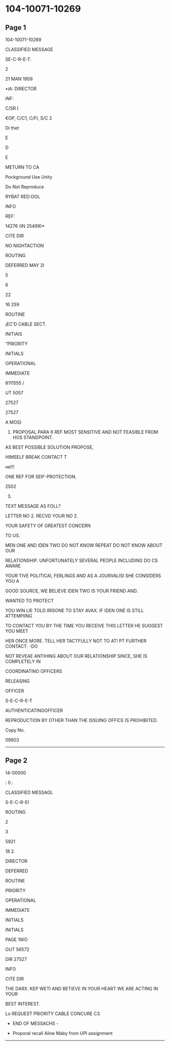 # 104-10071-10269

## Page 1

104-10071-10269

CLASSIFIED MESSAGE

SE-C-R-E-T.

2

21 MAN 1959

•iA: DIRECTOR

iNF:

C/SR I

€OP, C/C1, C/FI, S/C 2

Di thet

E

D

E

METURN TO CA

Pockground Use Unity

Do Not Reproduce

RYBAT RED:OOL

INFO

REF:

14276 (IN 25499)*

CITE DIR

NO NIGHTACTION

ROUTING

DEFERRED MAY 2I

5

6

22

16 259

ROUTINE

¡EC'D CABLE SECT.

INITIAIS

"PRIORITY

INITIALS

OPERATIONAL

IMMEDIATE

8111555 /

UT 5057

27527

27527

A MOS)

1. PROPOSAL PARA 6 REF MOST SENSITIVE AND NOT FEASIBLE FROM HOS STANDPOINT.

AS BEST POSSIBLE SOLUTION PROPOSE,

HIMSELF BREAK CONTACT T

не!!!

ONE REF FOR SEIF-PROTECTION.

2502

3.

TEXT MESSAGE AS FOLL?

LETTER NO 2. RECVD YOUR NO 2.

YOUR SAFETY OF GREATEST CONCERN

TO US.

MEN ONE AND IDEN TWO DO NOT KNOW REPEAT DO NOT KNOW ABOUT OUR

RELATIONSHIP. UNFORTUNATELY SEVERAL PEOPLE INCLUDING DO CS AWARE

YOUR TIVE POLITICAI, FERLINGS AND AS A JOURVALISI SHE CONSIDERS YOU A

GOOD SOURCE, WE BELIEVE IDEN TWO IS YOUR FRIEND AND.

WANTED TO PROTECT

YOU WIN LIE TOLD IRISONE TO STAY AVAX. IF IDEN ONÉ IS STILL ATTEMPIING

TO CONTACT YOU BY THE TIME YOU RECEIVE THIS LETTER HE SUGGEST YOU MEET

HER ONCE MORE. TELL HER TACTFULLY NOT TO AT! PT FURTHER CONTACT. -DO

NOT REVEAE ANTIHING ABOUT OUR RELATIONSHIP SINCE, SHE IS COMPLETELY IN

COORDINATINO OFFICERS

RELEASING

OFFICER

S-E-C-R-E-T

AUTHENTICATINGOFFICER

REPRODUCTION BY OTHER THAN THE ISSUING OFFICE IS PROHIBITED.

Copy No.

09803

---

## Page 2

14-00000

: 0 :

CLASSIFIED MESSAGL

S-E-C-R-EI

ROUTING

2

3

5921

18 2.

DIRECTOR

DEFERRED

ROUTINE

PRIORITY

OPERATIONAL

IMMEDIATE

INITIALS

INITIALS

PAGE 1WO

OUT 56572

DIR 27527

INFO

CITE DIR

THE DARX. KEP WETI AND BETIEVE IN YOUR HEART WE ARE ACTING IN YOUR

BEST INTEREST.

Lo REQUEST PRIORITY CABLE CONCURE C3.

- END OF MESSACHS -

* Proporal recall Aline Maby from UPI assignment

---

